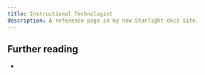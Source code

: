 ```yaml
---
title: Instructional Technologist
description: A reference page in my new Starlight docs site.
---
```




## Further reading
- 